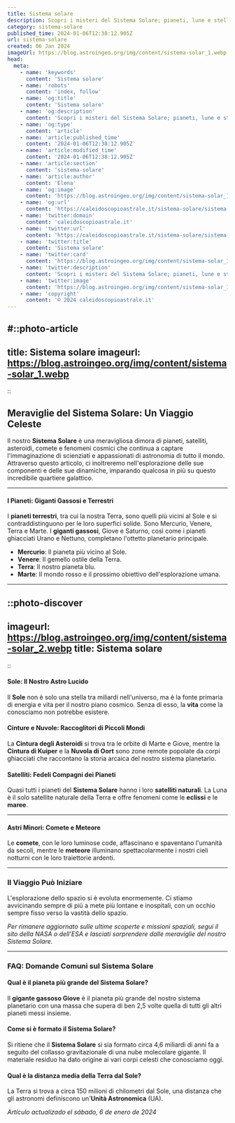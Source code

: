 ```yaml
---
title: Sistema solare
description: Scopri i misteri del Sistema Solare; pianeti, lune e stelle in unavventura cosmica affascinante. Esplora con noi luniverso!
category: sistema-solare
published_time: 2024-01-06T12:38:12.905Z
url: sistema-solare
created: 06 Jan 2024
imageUrl: https://blog.astroingeo.org/img/content/sistema-solar_1.webp
head:
  meta:
    - name: 'keywords'
      content: 'Sistema solare'
    - name: 'robots'
      content: 'index, follow'
    - name: 'og:title'
      content: 'Sistema solare'
    - name: 'og:description'
      content: 'Scopri i misteri del Sistema Solare; pianeti, lune e stelle in unavventura cosmica affascinante. Esplora con noi luniverso!'
    - name: 'og:type'
      content: 'article'
    - name: 'article:published_time'
      content: '2024-01-06T12:38:12.905Z'
    - name: 'article:modified_time'
      content: '2024-01-06T12:38:12.905Z'
    - name: 'article:section'
      content: 'sistema-solare'
    - name: 'article:author'
      content: 'Elena'
    - name: 'og:image'
      content: 'https://blog.astroingeo.org/img/content/sistema-solar_1.webp'
    - name: 'og:url'
      content: 'https://caleidoscopioastrale.it/sistema-solare/sistema-solare'
    - name: 'twitter:domain'
      content: 'caleidoscopioastrale.it'
    - name: 'twitter:url'
      content: 'https://caleidoscopioastrale.it/sistema-solare/sistema-solare'
    - name: 'twitter:title'
      content: 'Sistema solare'
    - name: 'twitter:card'
      content: 'https://blog.astroingeo.org/img/content/sistema-solar_1.webp'
    - name: 'twitter:description'
      content: 'Scopri i misteri del Sistema Solare; pianeti, lune e stelle in unavventura cosmica affascinante. Esplora con noi luniverso!'
    - name: 'twitter:image'
      content: 'https://blog.astroingeo.org/img/content/sistema-solar_1.webp'
    - name: 'copyright'
      content: '© 2024 caleidoscopioastrale.it'
---
```

#::photo-article
---
title: Sistema solare
imageurl: https://blog.astroingeo.org/img/content/sistema-solar_1.webp
---
::

## Meraviglie del Sistema Solare: Un Viaggio Celeste

Il nostro **Sistema Solare** è una meravigliosa dimora di pianeti, satelliti, asteroidi, comete e fenomeni cosmici che continua a captare l'immaginazione di scienziati e appassionati di astronomia di tutto il mondo. Attraverso questo articolo, ci inoltreremo nell'esplorazione delle sue componenti e delle sue dinamiche, imparando qualcosa in più su questo incredibile quartiere galattico.

---

#### I Pianeti: Giganti Gassosi e Terrestri
I **pianeti terrestri**, tra cui la nostra Terra, sono quelli più vicini al Sole e si contraddistinguono per le loro superfici solide. Sono Mercurio, Venere, Terra e Marte. I **giganti gassosi**, Giove e Saturno, così come i pianeti ghiacciati Urano e Nettuno, completano l'ottetto planetario principale.

- **Mercurio**: Il pianeta più vicino al Sole.
- **Venere**: Il gemello ostile della Terra.
- **Terra**: Il nostro pianeta blu.
- **Marte**: Il mondo rosso e il prossimo obiettivo dell'esplorazione umana.

---

::photo-discover
---
imageurl: https://blog.astroingeo.org/img/content/sistema-solar_2.webp
title: Sistema solare
---
::

#### Sole: Il Nostro Astro Lucido
Il **Sole** non è solo una stella tra miliardi nell'universo, ma è la fonte primaria di energia e vita per il nostro piano cosmico. Senza di esso, la **vita** come la conosciamo non potrebbe esistere.

#### Cinture e Nuvole: Raccoglitori di Piccoli Mondi
La **Cintura degli Asteroidi** si trova tra le orbite di Marte e Giove, mentre la **Cintura di Kuiper** e la **Nuvola di Oort** sono zone remote popolate da corpi ghiacciati che raccontano la storia arcaica del nostro sistema planetario.

#### Satelliti: Fedeli Compagni dei Pianeti
Quasi tutti i pianeti del **Sistema Solare** hanno i loro **satelliti naturali**. La Luna è il solo satellite naturale della Terra e offre fenomeni come le **eclissi** e le **maree**.

---

#### Astri Minori: Comete e Meteore
Le **comete**, con le loro luminose code, affascinano e spaventano l'umanità da secoli, mentre le **meteore** illuminano spettacolarmente i nostri cieli notturni con le loro traiettorie ardenti.

--- 

### Il Viaggio Può Iniziare
L'esplorazione dello spazio si è evoluta enormemente. Ci stiamo avvicinando sempre di più a mete più lontane e inospitali, con un occhio sempre fisso verso la vastità dello spazio.

*Per rimanere aggiornato sulle ultime scoperte e missioni spaziali, segui il sito della NASA o dell'ESA e lasciati sorprendere dalle meraviglie del nostro Sistema Solare.*

---

### FAQ: Domande Comuni sul Sistema Solare

#### Qual è il pianeta più grande del Sistema Solare?

Il **gigante gassoso Giove** è il pianeta più grande del nostro sistema planetario con una massa che supera di ben 2,5 volte quella di tutti gli altri pianeti messi insieme.

#### Come si è formato il Sistema Solare?

Si ritiene che il **Sistema Solare** si sia formato circa 4,6 miliardi di anni fa a seguito del collasso gravitazionale di una nube molecolare gigante. Il materiale residuo ha dato origine ai vari corpi celesti che conosciamo oggi.

#### Qual è la distanza media della Terra dal Sole?

La Terra si trova a circa 150 milioni di chilometri dal Sole, una distanza che gli astronomi definiscono un'**Unità Astronomica** (UA).

_Artículo actualizado el sábado, 6 de enero de 2024_